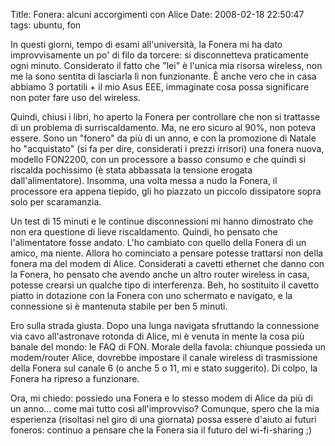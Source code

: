Title: Fonera: alcuni accorgimenti con Alice
Date:  2008-02-18 22:50:47
tags: ubuntu, fon

In questi giorni, tempo di esami all'università, la Fonera mi ha dato
improvvisamente un po' di filo da torcere: si disconnetteva praticamente ogni
minuto. Considerato il fatto che "lei" è l'unica mia risorsa wireless,
non me la sono sentita di lasciarla lì non funzionante. È anche vero che in
casa abbiamo 3 portatili + il mio Asus EEE, immaginate cosa possa significare non
poter fare uso del wireless.


Quindi, chiusi i libri, ho aperto la Fonera per controllare che non
si trattasse di un problema di surriscaldamento. Ma, ne ero sicuro al 90%,
non poteva essere. Sono un "fonero" da più di un anno, e con la promozione
di Natale ho "acquistato" (si fa per dire, considerati i prezzi irrisori) una
fonera nuova, modello FON2200, con un processore a basso consumo
e che quindi si riscalda pochissimo (è stata abbassata la tensione
erogata dall'alimentatore). Insomma, una volta messa a nudo la Fonera, il
processore era appena tiepido, gli ho piazzato un piccolo dissipatore
sopra solo per scaramanzia.


Un test di 15 minuti e le continue disconnessioni mi hanno dimostrato che
non era questione di lieve riscaldamento. Quindi, ho pensato che
l'alimentatore fosse andato. L'ho cambiato con quello della Fonera di un amico, ma niente.
Allora ho cominciato a pensare potesse trattarsi non della fonera ma del
modem di Alice. Considerati a cavetti ethernet che danno con la Fonera, ho
pensato che avendo anche un altro router wireless in casa, potesse crearsi un qualche
tipo di interferenza. Beh, ho sostituito il cavetto piatto in dotazione con la
Fonera con uno schermato e navigato, e la connessione si è mantenuta stabile
per ben 5 minuti.


Ero sulla strada giusta. Dopo una lunga navigata sfruttando la connessione
via cavo all'astronave rotonda di Alice, mi è venuta in mente la cosa più
banale del mondo: le FAQ di FON. Morale della favola: chiunque possieda un
modem/router Alice, dovrebbe impostare il canale wireless di trasmissione della Fonera sul
canale 6 (o anche 5 o 11, mi e stato suggerito). Di colpo, la Fonera ha
ripreso a funzionare.


Ora, mi chiedo: possiedo una Fonera e lo stesso modem di Alice da più di
un anno... come mai tutto così all'improvviso? Comunque, spero che la mia
esperienza (risoltasi nel giro di una giornata) possa essere d'aiuto ai futuri foneros:
continuo a pensare che la Fonera sia il futuro del wi-fi-sharing ;)
